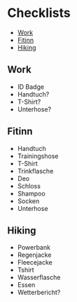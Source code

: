 # Checklists

- [Work](#work)
- [Fitinn](#fitinn)
- [Hiking](#hiking)

## Work

-    ID Badge
-    Handtuch?
-    T-Shirt?
-    Unterhose?

## Fitinn

-   Handtuch
-   Trainingshose
-   T-Shirt
-   Trinkflasche
-   Deo
-   Schloss
-   Shampoo
-   Socken
-   Unterhose

## Hiking

-   Powerbank
-   Regenjacke
-   Fleecejacke
-   Tshirt
-   Wasserflasche
-   Essen
-   Wetterbericht?

